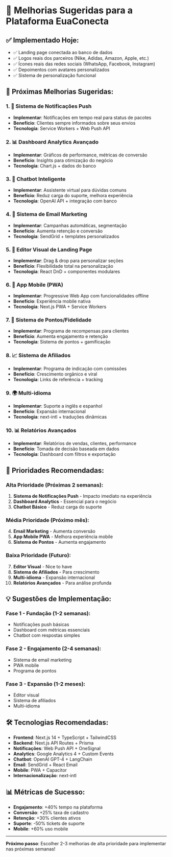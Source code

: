 # 🚀 Melhorias Sugeridas para a Plataforma EuaConecta

## ✅ **Implementado Hoje:**
- ✅ Landing page conectada ao banco de dados
- ✅ Logos reais dos parceiros (Nike, Adidas, Amazon, Apple, etc.)
- ✅ Ícones reais das redes sociais (WhatsApp, Facebook, Instagram)
- ✅ Depoimentos com avatares personalizados
- ✅ Sistema de personalização funcional

## 🎯 **Próximas Melhorias Sugeridas:**

### 1. **📱 Sistema de Notificações Push**
- **Implementar**: Notificações em tempo real para status de pacotes
- **Benefício**: Clientes sempre informados sobre seus envios
- **Tecnologia**: Service Workers + Web Push API

### 2. **📊 Dashboard Analytics Avançado**
- **Implementar**: Gráficos de performance, métricas de conversão
- **Benefício**: Insights para otimização do negócio
- **Tecnologia**: Chart.js + dados do banco

### 3. **🤖 Chatbot Inteligente**
- **Implementar**: Assistente virtual para dúvidas comuns
- **Benefício**: Reduz carga do suporte, melhora experiência
- **Tecnologia**: OpenAI API + integração com banco

### 4. **📧 Sistema de Email Marketing**
- **Implementar**: Campanhas automáticas, segmentação
- **Benefício**: Aumenta retenção e conversão
- **Tecnologia**: SendGrid + templates personalizados

### 5. **🎨 Editor Visual de Landing Page**
- **Implementar**: Drag & drop para personalizar seções
- **Benefício**: Flexibilidade total na personalização
- **Tecnologia**: React DnD + componentes modulares

### 6. **📱 App Mobile (PWA)**
- **Implementar**: Progressive Web App com funcionalidades offline
- **Benefício**: Experiência mobile nativa
- **Tecnologia**: Next.js PWA + Service Workers

### 7. **🔐 Sistema de Pontos/Fidelidade**
- **Implementar**: Programa de recompensas para clientes
- **Benefício**: Aumenta engajamento e retenção
- **Tecnologia**: Sistema de pontos + gamificação

### 8. **📈 Sistema de Afiliados**
- **Implementar**: Programa de indicação com comissões
- **Benefício**: Crescimento orgânico e viral
- **Tecnologia**: Links de referência + tracking

### 9. **🌍 Multi-idioma**
- **Implementar**: Suporte a inglês e espanhol
- **Benefício**: Expansão internacional
- **Tecnologia**: next-intl + traduções dinâmicas

### 10. **📊 Relatórios Avançados**
- **Implementar**: Relatórios de vendas, clientes, performance
- **Benefício**: Tomada de decisão baseada em dados
- **Tecnologia**: Dashboard com filtros e exportação

## 🎯 **Prioridades Recomendadas:**

### **Alta Prioridade (Próximas 2 semanas):**
1. **Sistema de Notificações Push** - Impacto imediato na experiência
2. **Dashboard Analytics** - Essencial para o negócio
3. **Chatbot Básico** - Reduz carga do suporte

### **Média Prioridade (Próximo mês):**
4. **Email Marketing** - Aumenta conversão
5. **App Mobile PWA** - Melhora experiência mobile
6. **Sistema de Pontos** - Aumenta engajamento

### **Baixa Prioridade (Futuro):**
7. **Editor Visual** - Nice to have
8. **Sistema de Afiliados** - Para crescimento
9. **Multi-idioma** - Expansão internacional
10. **Relatórios Avançados** - Para análise profunda

## 💡 **Sugestões de Implementação:**

### **Fase 1 - Fundação (1-2 semanas):**
- Notificações push básicas
- Dashboard com métricas essenciais
- Chatbot com respostas simples

### **Fase 2 - Engajamento (2-4 semanas):**
- Sistema de email marketing
- PWA mobile
- Programa de pontos

### **Fase 3 - Expansão (1-2 meses):**
- Editor visual
- Sistema de afiliados
- Multi-idioma

## 🛠️ **Tecnologias Recomendadas:**

- **Frontend**: Next.js 14 + TypeScript + TailwindCSS
- **Backend**: Next.js API Routes + Prisma
- **Notificações**: Web Push API + OneSignal
- **Analytics**: Google Analytics 4 + Custom Events
- **Chatbot**: OpenAI GPT-4 + LangChain
- **Email**: SendGrid + React Email
- **Mobile**: PWA + Capacitor
- **Internacionalização**: next-intl

## 📊 **Métricas de Sucesso:**

- **Engajamento**: +40% tempo na plataforma
- **Conversão**: +25% taxa de cadastro
- **Retenção**: +30% clientes ativos
- **Suporte**: -50% tickets de suporte
- **Mobile**: +60% uso mobile

---

**Próximo passo**: Escolher 2-3 melhorias de alta prioridade para implementar nas próximas semanas!
